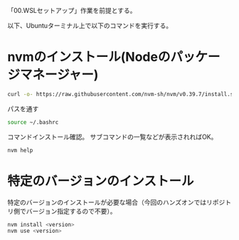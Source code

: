 「00.WSLセットアップ」作業を前提とする。

以下、Ubuntuターミナル上で以下のコマンドを実行する。

# nvmのインストール(Nodeのパッケージマネージャー)

```sh
curl -o- https://raw.githubusercontent.com/nvm-sh/nvm/v0.39.7/install.sh | bash
```

パスを通す

```sh
source ~/.bashrc
```

コマンドインストール確認。
サブコマンドの一覧などが表示されればOK。

```sh
nvm help
```


# 特定のバージョンのインストール

特定のバージョンのインストールが必要な場合（今回のハンズオンではリポジトリ側でバージョン指定するので不要）。

```sh
nvm install <version>
nvm use <version>
```